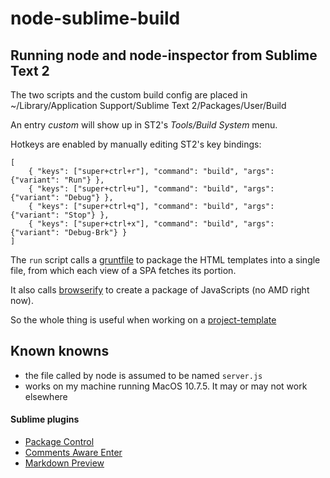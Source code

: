 node-sublime-build
==================
## Running node and node-inspector from Sublime Text 2

The two scripts and the custom build config are placed in    
	~/Library/Application Support/Sublime Text 2/Packages/User/Build

An entry _custom_ will show up in ST2's _Tools/Build System_ menu.

Hotkeys are enabled by manually editing ST2's key bindings:

	[
		{ "keys": ["super+ctrl+r"], "command": "build", "args": {"variant": "Run"} },
		{ "keys": ["super+ctrl+u"], "command": "build", "args": {"variant": "Debug"} },
		{ "keys": ["super+ctrl+q"], "command": "build", "args": {"variant": "Stop"} },
		{ "keys": ["super+ctrl+x"], "command": "build", "args": {"variant": "Debug-Brk"} }
	]

The `run` script calls a [gruntfile](http://gruntjs.com/) to package the HTML 
templates into a single file, from which each view of a SPA fetches its portion.

It also calls [browserify](http://browserify.org/) to create a package of JavaScripts (no AMD right now). 

So the whole thing is useful when working on a [project-template](https://github.com/axelw/project-template)


## Known knowns

- the file called by node is assumed to be named `server.js`
- works on my machine running MacOS 10.7.5. It may or may not work elsewhere


#### Sublime plugins

- [Package Control](http://wbond.net/sublime_packages/package_control)
- [Comments Aware Enter](https://github.com/Suor/CommentsAwareEnter )
- [Markdown Preview](https://github.com/revolunet/sublimetext-markdown-preview.git)
